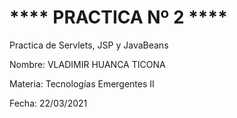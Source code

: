 # **** PRACTICA Nº 2 ****

Practica de Servlets, JSP y JavaBeans

Nombre: VLADIMIR HUANCA TICONA

Materia: Tecnologías Emergentes II

Fecha: 22/03/2021
